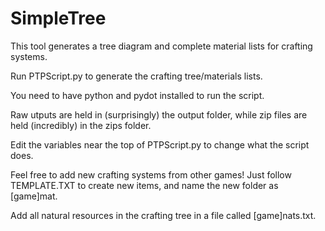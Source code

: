 # SimpleTree

This tool generates a tree diagram and complete material lists for crafting systems.

Run PTPScript.py to generate the crafting tree/materials lists.

You need to have python and pydot installed to run the script.

Raw utputs are held in (surprisingly) the output folder, while zip files are held (incredibly) in the zips folder.

Edit the variables near the top of PTPScript.py to change what the script does.

Feel free to add new crafting systems from other games! Just follow TEMPLATE.TXT to create new items, and name the new folder as [game]mat.

Add all natural resources in the crafting tree in a file called [game]nats.txt.
